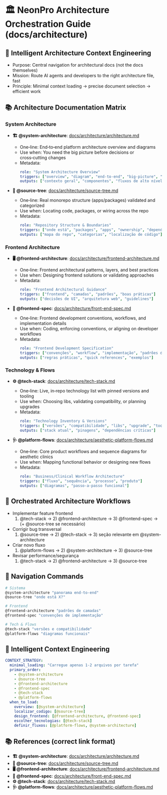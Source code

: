 # 🏛️ NeonPro Architecture Orchestration Guide (docs/architecture)

## 🧠 Intelligent Architecture Context Engineering

- Purpose: Central navigation for architectural docs (not the docs themselves)
- Mission: Route AI agents and developers to the right architecture file, fast
- Principle: Minimal context loading → precise document selection → efficient work

## 📚 Architecture Documentation Matrix

### System Architecture

- **🏗️ @system-architecture**: [docs/architecture/architecture.md](./architecture.md)
  - One‑line: End‑to‑end platform architecture overview and diagrams
  - Use when: You need the big picture before decisions or cross‑cutting changes
  - Metadata:
    ```yaml
    role: "System Architecture Overview"
    triggers: ["overview", "diagram", "end-to-end", "big-picture", "decisão"]
    outputs: ["contexto geral", "componentes", "fluxos de alto nível"]
    ```

- **🌳 @source-tree**: [docs/architecture/source-tree.md](./source-tree.md)
  - One‑line: Real monorepo structure (apps/packages) validated and categorized
  - Use when: Locating code, packages, or wiring across the repo
  - Metadata:
    ```yaml
    role: "Repository Structure & Boundaries"
    triggers: ["onde está", "packages", "apps", "ownership", "dependências"]
    outputs: ["mapa do repo", "categorias", "localização de código"]
    ```

### Frontend Architecture

- **🖥️ @frontend-architecture**: [docs/architecture/frontend-architecture.md](./frontend-architecture.md)
  - One‑line: Frontend architectural patterns, layers, and best practices
  - Use when: Designing frontend solutions or validating approaches
  - Metadata:
    ```yaml
    role: "Frontend Architectural Guidance"
    triggers: ["frontend", "camadas", "padrões", "boas práticas"]
    outputs: ["decisões de UI", "arquitetura web", "guidelines"]
    ```

- **🧩 @frontend-spec**: [docs/architecture/front-end-spec.md](./front-end-spec.md)
  - One‑line: Frontend development conventions, workflows, and implementation details
  - Use when: Coding, enforcing conventions, or aligning on developer workflows
  - Metadata:
    ```yaml
    role: "Frontend Development Specification"
    triggers: ["convenções", "workflow", "implementação", "padrões de código"]
    outputs: ["regras práticas", "quick references", "exemplos"]
    ```

### Technology & Flows

- **⚙️ @tech-stack**: [docs/architecture/tech-stack.md](./tech-stack.md)
  - One‑line: Live, in‑repo technology list with pinned versions and tooling
  - Use when: Choosing libs, validating compatibility, or planning upgrades
  - Metadata:
    ```yaml
    role: "Technology Inventory & Versions"
    triggers: ["versões", "compatibilidade", "libs", "upgrade", "tooling"]
    outputs: ["stack atual", "pinagens", "dependências críticas"]
    ```

- **🩺 @platform-flows**: [docs/architecture/aesthetic-platform-flows.md](./aesthetic-platform-flows.md)
  - One‑line: Core product workflows and sequence diagrams for aesthetic clinics
  - Use when: Mapping functional behavior or designing new flows
  - Metadata:
    ```yaml
    role: "Business/Clinical Workflow Architecture"
    triggers: ["fluxo", "sequência", "processo", "produto"]
    outputs: ["diagramas", "passo-a-passo funcional"]
    ```

## 🔄 Orchestrated Architecture Workflows

- Implementar feature frontend
  1. @tech-stack → 2) @frontend-architecture → 3) @frontend-spec → (+ @source-tree se necessário)
- Corrigir bug transversal
  1. @source-tree → 2) @tech-stack → 3) seção relevante em @system-architecture
- Criar novo fluxo
  1. @platform-flows → 2) @system-architecture → 3) @source-tree
- Revisar performance/segurança
  1. @tech-stack → 2) @frontend-architecture → 3) @source-tree

## 🧭 Navigation Commands

```bash
# Sistema
@system-architecture "panorama end-to-end"
@source-tree "onde está X?"

# Frontend
@frontend-architecture "padrões de camadas"
@frontend-spec "convenções de implementação"

# Tech & Flows
@tech-stack "versões e compatibilidade"
@platform-flows "diagramas funcionais"
```

## 🧠 Intelligent Context Engineering

```yaml
CONTEXT_STRATEGY:
  minimal_loading: "Carregue apenas 1-2 arquivos por tarefa"
  primary_order:
    - @system-architecture
    - @source-tree
    - @frontend-architecture
    - @frontend-spec
    - @tech-stack
    - @platform-flows
  when_to_load:
    overview: [@system-architecture]
    localizar_codigo: [@source-tree]
    design_frontend: [@frontend-architecture, @frontend-spec]
    escolher_tecnologias: [@tech-stack]
    definir_fluxos: [@platform-flows, @system-architecture]
```

## 📚 References (correct link format)

- **🏗️ @system-architecture**: [docs/architecture/architecture.md](./architecture.md)
- **🌳 @source-tree**: [docs/architecture/source-tree.md](./source-tree.md)
- **🖥️ @frontend-architecture**: [docs/architecture/frontend-architecture.md](./frontend-architecture.md)
- **🧩 @frontend-spec**: [docs/architecture/front-end-spec.md](./front-end-spec.md)
- **⚙️ @tech-stack**: [docs/architecture/tech-stack.md](./tech-stack.md)
- **🩺 @platform-flows**: [docs/architecture/aesthetic-platform-flows.md](./aesthetic-platform-flows.md)
